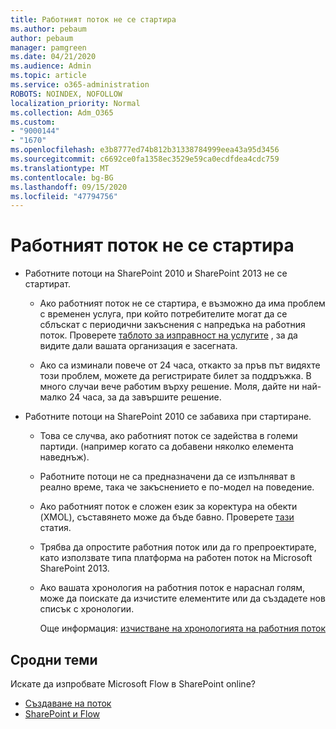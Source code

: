 ```yaml
---
title: Работният поток не се стартира
ms.author: pebaum
author: pebaum
manager: pamgreen
ms.date: 04/21/2020
ms.audience: Admin
ms.topic: article
ms.service: o365-administration
ROBOTS: NOINDEX, NOFOLLOW
localization_priority: Normal
ms.collection: Adm_O365
ms.custom:
- "9000144"
- "1670"
ms.openlocfilehash: e3b8777ed74b812b31338784999eea43a95d3456
ms.sourcegitcommit: c6692ce0fa1358ec3529e59ca0ecdfdea4cdc759
ms.translationtype: MT
ms.contentlocale: bg-BG
ms.lasthandoff: 09/15/2020
ms.locfileid: "47794756"
---
```

# <a name="workflow-is-not-starting"></a>Работният поток не се стартира

- Работните потоци на SharePoint 2010 и SharePoint 2013 не се стартират.

    - Ако работният поток не се стартира, е възможно да има проблем с временен услуга, при който потребителите могат да се сблъскат с периодични закъснения с напредъка на работния поток. Проверете [таблото за изправност на услугите](https:/admin.microsoft.com/AdminPortal/Home#/servicehealth) , за да видите дали вашата организация е засегната.

    - Ако са изминали повече от 24 часа, откакто за пръв път видяхте този проблем, можете да регистрирате билет за поддръжка. В много случаи вече работим върху решение. Моля, дайте ни най-малко 24 часа, за да завършите решение.

- Работните потоци на SharePoint 2010 се забавиха при стартиране.

    - Това се случва, ако работният поток се задейства в големи партиди. (например когато са добавени няколко елемента наведнъж).

    - Работните потоци не са предназначени да се изпълняват в реално време, така че закъснението е по-модел на поведение.

   -  Ако работният поток е сложен език за коректура на обекти (XMOL), съставянето може да бъде бавно. Проверете [тази](https://support.microsoft.com//kb/3043697) статия.

    - Трябва да опростите работния поток или да го препроектирате, като използвате типа платформа на работен поток на Microsoft SharePoint 2013.

    - Ако вашата хронология на работния поток е нараснал голям, може да поискате да изчистите елементите или да създадете нов списък с хронологии.

        Още информация: [изчистване на хронологията на работния поток](https://blogs.technet.microsoft.com/marj/2015/08/07/sharepoint-2010-workflows-best-practice-purge-workflow-history-list-items/)


## <a name="related-topics"></a>Сродни теми
Искате да изпробвате Microsoft Flow в SharePoint online?
- [Създаване на поток](https://support.office.com/article/Create-a-flow-for-a-list-or-library-in-SharePoint-Online-or-OneDrive-for-Business-a9c3e03b-0654-46af-a254-20252e580d01) 
- [SharePoint и Flow](https://flow.microsoft.com/blog/sharepoint-and-flow/) 


